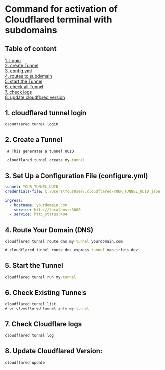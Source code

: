 # Command for activation of Cloudflared terminal with subdomains

## Table of content

[1. Login](#1-cloudflared-tunnel-login)\
[2. create Tunnel](#2-create-a-tunnel)\
[3. config.yml](#3-set-up-a-configuration-file-configureyml)\
[4. routes to subdomain](#4-route-your-domain-dns)\
[5. start the Tunnel](#5-start-the-tunnel)\
[6. check all Tunnel](#6-check-existing-tunnels)\
[7. check logs](#7-check-cloudflare-logs)\
[8. update cloudflared version](#8-update-cloudflared-version)

## 1. cloudflared tunnel login

```bat
cloudflared tunnel login
```

## 2. Create a Tunnel

```bat
 # This generates a tunnel UUID.

 cloudflared tunnel create my-tunnel
```

## 3. Set Up a Configuration File (configure.yml)

```yml
tunnel: YOUR_TUNNEL_UUID
credentials-file: C:\Users\YourUser\.cloudflared\YOUR_TUNNEL_UUID.json

ingress:
  - hostname: yourdomain.com
    service: http://localhost:3000
  - service: http_status:404
```

## 4. Route Your Domain (DNS)

```bat
cloudflared tunnel route dns my-tunnel yourdomain.com

# cloudflared tunnel route dns express-tunnel mao.irfans.dev

```

## 5. Start the Tunnel

```bat
cloudflared tunnel run my-tunnel
```

## 6. Check Existing Tunnels

```bat
cloudflared tunnel list
# or cloudflared tunnel info my-tunnel

```

## 7. Check Cloudflare logs

```bat
cloudflared tunnel log
```

## 8. Update Cloudflared Version:

```bat
cloudflared update
```
